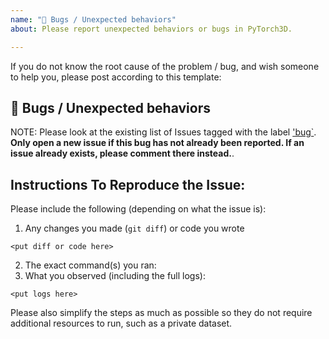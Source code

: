 ```yaml
---
name: "🐛 Bugs / Unexpected behaviors"
about: Please report unexpected behaviors or bugs in PyTorch3D.

---
```


If you do not know the root cause of the problem / bug, and wish someone to help you, please
post according to this template:

## 🐛 Bugs / Unexpected behaviors
<!-- A clear and concise description of the issue -->

NOTE: Please look at the existing list of Issues tagged with the label ['bug`](https://github.com/facebookresearch/pytorch3d/issues?q=label%3Abug). **Only open a new issue if this bug has not already been reported. If an issue already exists, please comment there instead.**.

## Instructions To Reproduce the Issue:

Please include the following (depending on what the issue is):

1. Any changes you made (`git diff`) or code you wrote
```
<put diff or code here>
```
2. The exact command(s) you ran:
3. What you observed (including the full logs):
```
<put logs here>
```

Please also simplify the steps as much as possible so they do not require additional resources to
	 run, such as a private dataset.
